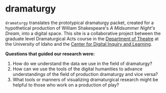 # dramaturgy

`dramaturgy` translates the prototypical dramaturgy packet, created for a hypothetical production of William Shakespeare's *A Midsummer Night's Dream*, into a digital space. 
This site is a collaborative project between the graduate level Dramaturgical Acts course in the [Department of Theatre](https://www.uidaho.edu/class/theatre) at the University of Idaho and the [Center for Digital Inquiry and Learning](https://cdil.lib.uidaho.edu/). 

**Questions that guided our research were:** 

1. How do we understand the data we use in the field of dramaturgy? 
2. How can we use the tools of the digital humanities to advance understandings of the field of production dramaturgy and vice versa? 
3. What tools or manners of visualizing dramaturgical research might be helpful to those who work on a production of play? 
